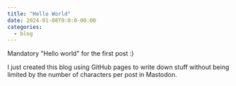 ```yaml
---
title: "Hello World"
date: 2024-01-08T0:0:0-00:00
categories:
  - blog
---
```


Mandatory "Hello world" for the first post :) 

I just created this blog using GitHub pages to write down stuff without being limited by the number of characters per post in Mastodon.

